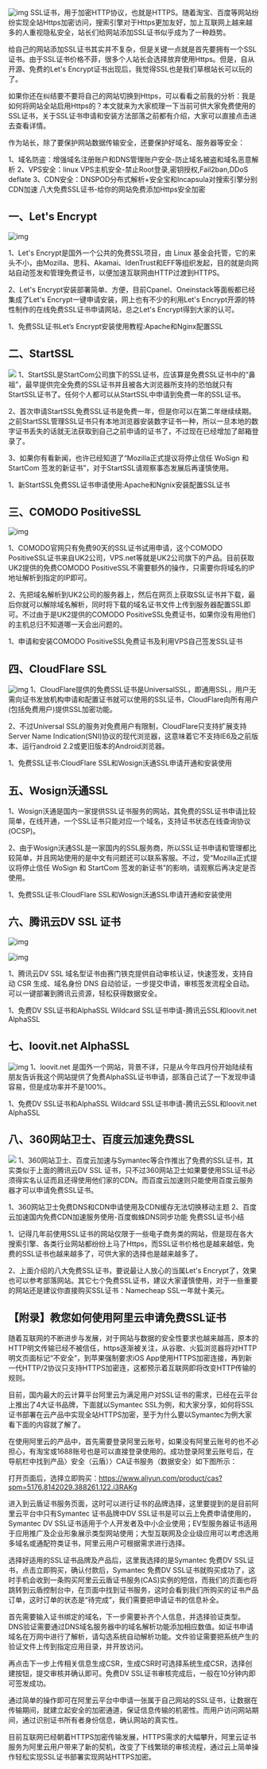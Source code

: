 ![img](/static/image/38623091724161.png)
SSL证书，用于加密HTTP协议，也就是HTTPS。随着淘宝、百度等网站纷纷实现全站Https加密访问，搜索引擎对于Https更加友好，加上互联网上越来越多的人重视隐私安全，站长们给网站添加SSL证书似乎成为了一种趋势。

给自己的网站添加SSL证书其实并不复杂，但是关键一点就是首先要拥有一个SSL证书。由于SSL证书价格不菲，很多个人站长会选择放弃使用Https。但是，自从开源、免费的Let's Encrypt证书出现后，我觉得SSL也是我们草根站长可以玩的了。

如果你还在纠结要不要将自己的网站切换到Https，可以看看之前我的分析：我是如何将网站全站启用Https的？本文就来为大家梳理一下当前可供大家免费使用的SSL证书，关于SSL证书申请和安装方法部落之前都有介绍，大家可以直接点击进去查看详情。

作为站长，除了要保护网站数据传输安全，还要保护好域名、服务器等安全：

1、域名防盗：增强域名注册账户和DNS管理账户安全-防止域名被盗和域名恶意解析
2、VPS安全：linux VPS主机安全-禁止Root登录,密钥授权,Fail2ban,DDoS deflate
3、CDN安全：DNSPOD分布式解析+安全宝和Incapsula对搜索引擎分别CDN加速
八大免费SSL证书-给你的网站免费添加Https安全加密

## 一、Let's Encrypt

![img](/static/image/38623091724162.png)

1、Let's Encrypt是国外一个公共的免费SSL项目，由 Linux 基金会托管，它的来头不小，由Mozilla、思科、Akamai、IdenTrust和EFF等组织发起，目的就是向网站自动签发和管理免费证书，以便加速互联网由HTTP过渡到HTTPS。

2、Let's Encrypt安装部署简单、方便，目前Cpanel、Oneinstack等面板都已经集成了Let's Encrypt一键申请安装，网上也有不少的利用Let's Encrypt开源的特性制作的在线免费SSL证书申请网站，总之Let's Encrypt得到大家的认可。

1、免费SSL证书Let’s Encrypt安装使用教程:Apache和Nginx配置SSL
## 二、StartSSL
 ![](/static/image/38623091724163.png)
 1、StartSSL是StartCom公司旗下的SSL证书，应该算是免费SSL证书中的“鼻祖”，最早提供完全免费的SSL证书并且被各大浏览器所支持的恐怕就只有StartSSL证书了。任何个人都可以从StartSSL中申请到免费一年的SSL证书。

2、首次申请StartSSL免费SSL证书是免费一年，但是你可以在第二年继续续期。之前StartSSL管理SSL证书只有本地浏览器安装数字证书一种，所以一旦本地的数字证书丢失的话就无法获取到自己之前申请的证书了，不过现在已经增加了邮箱登录了。

3、如果你有看新闻，也许已经知道了“Mozilla正式提议将停止信任 WoSign 和 StartCom 签发的新证书”，对于StartSSL请观察事态发展后再谨慎使用。

1、新StartSSL免费SSL证书申请使用:Apache和Ngnix安装配置SSL证书
## 三、COMODO PositiveSSL

![img](/static/image/38623091724164.png)

1、COMODO官网只有免费90天的SSL证书试用申请，这个COMODO PositiveSSL证书来自UK2公司，VPS.net等就是UK2公司旗下的产品。目前获取UK2提供的免费COMODO PositiveSSL不需要额外的操作，只需要你将域名的IP地址解析到指定的IP即可。

2、先把域名解析到UK2公司的服务器上，然后在网页上获取SSL证书并下载，最后你就可以解除域名解析，同时将下载的域名证书文件上传到服务器配置SSL即可。不过由于是UK2提供的COMODO PositiveSSL免费证书，如果你没有用他们的主机总归不知道哪一天会出问题的。

1、申请和安装COMODO PositiveSSL免费证书及利用VPS自己签发SSL证书
## 四、CloudFlare SSL
![img](/static/image/38623091724165.png)
1、CloudFlare提供的免费SSL证书是UniversalSSL，即通用SSL，用户无需向证书发放机构申请和配置证书就可以使用的SSL证书，CloudFlare向所有用户(包括免费用户)提供SSL加密功能。

2、不过Universal SSL的服务对免费用户有限制，CloudFlare只支持扩展支持Server Name Indication(SNI)协议的现代浏览器，这意味着它不支持IE6及之前版本、运行android 2.2或更旧版本的Android浏览器。

1、免费SSL证书:CloudFlare SSL和Wosign沃通SSL申请开通和安装使用
## 五、Wosign沃通SSL
1、Wosign沃通是国内一家提供SSL证书服务的网站，其免费的SSL证书申请比较简单，在线开通，一个SSL证书只能对应一个域名，支持证书状态在线查询协议(OCSP)。

2、由于Wosign沃通SSL是一家国内的SSL服务商，所以SSL证书申请和管理都比较简单，并且网站使用的是中文有问题还可以联系客服。不过，受“Mozilla正式提议将停止信任 WoSign 和 StartCom 签发的新证书”的影响，请观察后再决定是否使用。

1、免费SSL证书:CloudFlare SSL和Wosign沃通SSL申请开通和安装使用
## 六、腾讯云DV SSL 证书
![img](/static/image/38623091724165.png)

![img](/static/image/38623091724167.png)

1、腾讯云DV SSL 域名型证书由赛门铁克提供自动审核认证，快速签发，支持自动 CSR 生成、域名身份 DNS 自动验证，一步提交申请，审核签发流程全自动。可以一键部署到腾讯云资源，轻松获得数据安全。

1、免费DV SSL证书和AlphaSSL Wildcard SSL证书申请-腾讯云SSL和loovit.net AlphaSSL
## 七、loovit.net AlphaSSL
![img](/static/image/38623091724168.png)
1、loovit.net 是国外一个网站，背景不详，只是从今年四月份开始陆续有朋友告诉我这个网站提供了免费AlphaSSL证书申请，部落自己试了一下发现申请容易，但是成功率并不是100%。

1、免费DV SSL证书和AlphaSSL Wildcard SSL证书申请-腾讯云SSL和loovit.net AlphaSSL
## 八、360网站卫士、百度云加速免费SSL
![](/static/image/38623091724169.png)
1、360网站卫士、百度云加速与Symantec等合作推出了免费的SSL证书，其实类似于上面的腾讯云DV SSL 证书，只不过360网站卫士如果要使用SSL证书必须得实名认证而且还得使用他们家的CDN。而百度云加速则只能使用百度云服务器才可以申请免费SSL证书。

1、360网站卫士免费DNS和CDN申请使用及CDN缓存无法切换移动主题
2、百度云加速国内免费CDN加速服务使用-百度蜘蛛DNS同步功能
免费SSL证书小结

1、记得几年前使用SSL证书的网站仅限于一些电子商务类的网站，但是现在各大搜索引擎、各类行业网站都纷纷上马了Https，而SSL证书价格也是越来越低，免费的SSL证书也越来越多了，可供大家的选择也是越来越多了。

2、上面介绍的八大免费SSL证书，要说最让人放心的当属Let's Encrypt了，效果也可以参考部落网站。其它七个免费SSL证书，建议大家谨慎使用，对于一些重要的网站还是建议你直接购买SSL证书：Namecheap SSL一年就十美元。



## 【附录】教您如何使用阿里云申请免费SSL证书


随着互联网的不断进步与发展，对于网站与数据的安全性要求也越来越高，原本的HTTP明文传输已经不被信任，https逐渐被关注，从谷歌、火狐浏览器将对HTTP明文页面标记“不安全”，到苹果强制要求iOS App使用HTTPS加密连接，再到新一代HTTP/2协议只支持HTTPS加密连，这都预示着互联网即将改变HTTP传输的规则。

目前，国内最大的云计算平台阿里云为满足用户对SSL证书的需求，已经在云平台上推出了4大证书品牌，下面就以Symantec SSL为例，和大家分享，如何将SSL证书部署在云产品中实现全站HTTPS加密，至于为什么要以Symantec为例大家看下面的内容就了解了。



在使用阿里云的产品中，首先需要登录阿里云账号，如果没有阿里云账号的也不必担心，有淘宝或1688账号也是可以直接登录使用的。成功登录阿里云账号后，在导航栏中找到产品〉安全（云盾）〉CA证书服务（数据安全）如下图所示：

打开页面后，选择立即购买：https://www.aliyun.com/product/cas?spm=5176.8142029.388261.122.i3RAKg



进入到云盾证书服务页面，这时可以进行证书的品牌选择，这里要提到的是目前阿里云平台中只有Symantec 证书品牌中DV SSL证书是可以云上免费申请使用的，Symantec DV SSL证书适用于个人开发者及中小企业使用；EV型服务器证书适用于应用推广及企业形象展示类型网站使用；大型互联网及企业级应用可以考虑选用多域名或通配符类证书，阿里云用户可根据需求进行选择。



选择好适用的SSL证书品牌及产品后，这里我选择的是Symantec 免费DV SSL证书，点击立即购买，确认付款后，Symantec 免费DV SSL证书就购买成功了，这时手机会收到一条购买阿里云云盾证书服务(CAS)实例的短信，而我们的页面也将跳转到云盾控制台中，在页面中找到证书服务，这时会看到我们所购买的证书产品订单，这时订单的状态是“待完成”，我们需要把申请证书的信息补全。



首先需要输入证书绑定的域名，下一步需要补齐个人信息，并选择验证类型。DNS验证需要通过DNS域名服务器中的域名解析功能添加相应数值。如证书申请域名在万网中进行了解析，请勾选系统自动解析功能。文件验证需要把系统产生的验证文件上传到指定应用目录，并开放访问。

再点击下一步上传相关信息生成CSR，生成CSR时可选择系统生成CSR，选择创建按钮，提交审核并确认即可。免费DV SSL证书审核完成后，一般在10分钟内即可签发成功。





通过简单的操作即可在阿里云平台中申请一张属于自己网站的SSL证书，让数据在传输期间，就建立起安全的加密通道，保证信息传输的机密性。而用户访问网站期间，通过识别证书所有者身份信息，确认网站的真实性。

目前互联网已经朝着HTTPS加密传输发展，HTTPS需求的大幅攀升，阿里云证书服务为阿里云用户带来了新的契机，改变了下线繁琐的审核流程，通过云上简单操作轻松实现SSL证书部署实现网站HTTPS加密。

 

